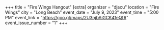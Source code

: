 +++
title = "Fire Wings Hangout"
[extra]
organizer = "djacu"
location = "Fire Wings"
city = "Long Beach"
event_date = "July 9, 2023"
event_time = "5:00 PM"
event_link = "https://goo.gl/maps/2U3njbAiGCK41eQf6"
event_issue_number = "1"
+++